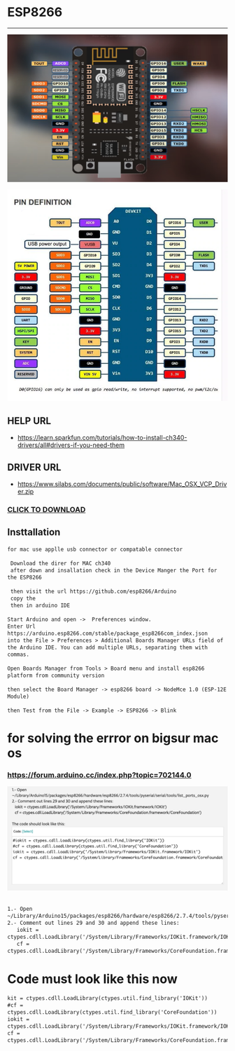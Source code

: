 # ESP8266 

--- 
![img](../image/ESP8266-pin%20digram.png)

![img](../image/esp8266-pin-digram.png)


## HELP URL 
* https://learn.sparkfun.com/tutorials/how-to-install-ch340-drivers/all#drivers-if-you-need-them

## DRIVER URL 
* https://www.silabs.com/documents/public/software/Mac_OSX_VCP_Driver.zip

### [CLICK TO DOWNLOAD](https://github.com/adarshkumarsingh83/arduino/raw/master/DOCUMENTS/ESP8266/driver/Mac_OSX_VCP_Driver.zip)

## Insttallation 
```
for mac use applle usb connector or compatable connector  

 Download the direr for MAC ch340 
 after down and insallation check in the Device Manger the Port for the ESP8266 

 then visit the url https://github.com/esp8266/Arduino
 copy the 
 then in arduino IDE 

Start Arduino and open ->  Preferences window.
Enter Url 
https://arduino.esp8266.com/stable/package_esp8266com_index.json 
into the File > Preferences > Additional Boards Manager URLs field of the Arduino IDE. You can add multiple URLs, separating them with commas.

Open Boards Manager from Tools > Board menu and install esp8266 platform from community version 

then select the Board Manager -> esp8266 board -> NodeMce 1.0 (ESP-12E Module)

then Test from the File -> Example -> ESP8266 -> Blink 

```


# for solving the errror on bigsur mac os 
### https://forum.arduino.cc/index.php?topic=702144.0

![img](../image/esp3266-mac-bigsur-issue-solution.png)

```

1.- Open ~/Library/Arduino15/packages/esp8266/hardware/esp8266/2.7.4/tools/pyserial/serial/tools/list_ports_osx.py
2.- Comment out lines 29 and 30 and append these lines:
   iokit = ctypes.cdll.LoadLibrary('/System/Library/Frameworks/IOKit.framework/IOKit')
   cf = ctypes.cdll.LoadLibrary('/System/Library/Frameworks/CoreFoundation.framework/CoreFoundation')
```

# Code must look like this now 
```
kit = ctypes.cdll.LoadLibrary(ctypes.util.find_library('IOKit'))
#cf = ctypes.cdll.LoadLibrary(ctypes.util.find_library('CoreFoundation'))
iokit = ctypes.cdll.LoadLibrary('/System/Library/Frameworks/IOKit.framework/IOKit')
cf = ctypes.cdll.LoadLibrary('/System/Library/Frameworks/CoreFoundation.framework/CoreFoundation')
```